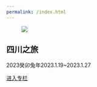 ```yaml
---
permalink: /index.html
---
```

<div class="card bg-base-100 shadow-xl">
  <figure><img src="/asserts/img/000000-photo-sczl.jpg" /></figure>
  <div class="card-body">
    <h2 class="card-title">四川之旅</h2>
    <p>2023癸卯兔年2023.1.19~2023.1.27</p>
    <div class="card-actions justify-end">
      <a class="btn btn-primary" href="sczx-index.html">进入专栏</button>
    </div>
  </div>
</div>
